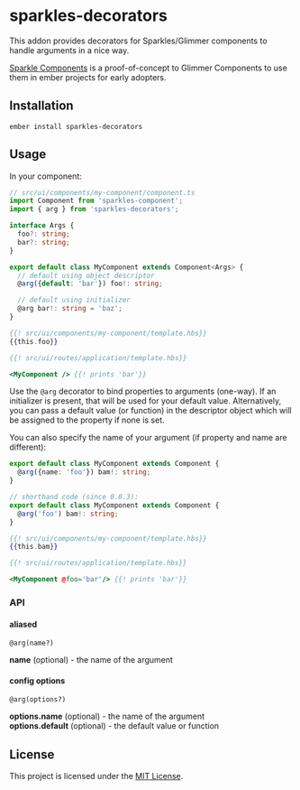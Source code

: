 # sparkles-decorators

This addon provides decorators for Sparkles/Glimmer components to handle arguments in a nice way.

[Sparkle Components](https://github.com/rwjblue/sparkles-component) is a proof-of-concept to Glimmer Components to use them in ember projects for early adopters.

## Installation

```
ember install sparkles-decorators
```

## Usage

In your component:

```ts
// src/ui/components/my-component/component.ts
import Component from 'sparkles-component';
import { arg } from 'sparkles-decorators';

interface Args {
  foo?: string;
  bar?: string;
}

export default class MyComponent extends Component<Args> {
  // default using object descriptor
  @arg({default: 'bar'}) foo!: string;

  // default using initializer
  @arg bar!: string = 'baz';
}
```

```hbs
{{! src/ui/components/my-component/template.hbs}}
{{this.foo}}
```

```hbs
{{! src/ui/routes/application/template.hbs}}

<MyComponent /> {{! prints 'bar'}}
```

Use the `@arg` decorator to bind properties to arguments (one-way). If an initializer is present, that will be used for your default value. Alternatively, you can pass a default value (or function) in the descriptor object which will be assigned to the property if none is set.

You can also specify the name of your argument (if property and name are different):

```ts
export default class MyComponent extends Component {
  @arg({name: 'foo'}) bam!: string;
}

// shorthand code (since 0.0.3):
export default class MyComponent extends Component {
  @arg('foo') bam!: string;
}
```

```hbs
{{! src/ui/components/my-component/template.hbs}}
{{this.bam}}
```

```hbs
{{! src/ui/routes/application/template.hbs}}

<MyComponent @foo='bar'/> {{! prints 'bar'}}
```

### API

#### aliased
```
@arg(name?)
```

**name** (optional) - the name of the argument

#### config options

```
@arg(options?)
```

**options.name** (optional) - the name of the argument<br>
**options.default** (optional) - the default value or function

## License

This project is licensed under the [MIT License](LICENSE.md).
